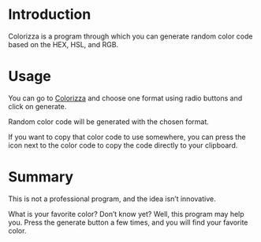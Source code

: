 # Introduction
Colorizza is a program through which you can generate random color code based on the HEX, HSL, and RGB.

# Usage
You can go to [Colorizza](https://codersuresh.github.io/colorizza) and choose one format using radio buttons and click on generate.

Random color code will be generated with the chosen format.

If you want to copy that color code to use somewhere, you can press the icon next to the color code to copy the code directly to your clipboard.
 

# Summary
This is not a professional program, and the idea isn’t innovative.

What is your favorite color?
Don’t know yet? Well, this program may help you. Press the generate button a few times, and you will find your favorite color.
